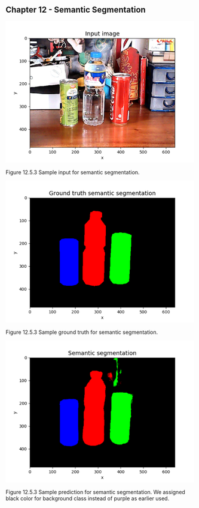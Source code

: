 
## Chapter 12 - Semantic Segmentation

![Figure 12.5.3](images/sample_input.png)

Figure 12.5.3 Sample input for semantic segmentation. 

![Figure 12.5.3](images/sample_ground_truth.png)

Figure 12.5.3 Sample ground truth for semantic segmentation. 

![Figure 12.5.3](images/sample_prediction.png)

Figure 12.5.3 Sample prediction for semantic segmentation. 
We assigned black color for background class instead of purple as earlier used.

